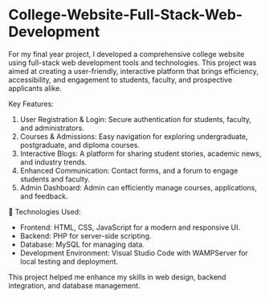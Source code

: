 # College-Website-Full-Stack-Web-Development

For my final year project, I developed a comprehensive college website using full-stack web development tools and technologies. This project was aimed at creating a user-friendly, interactive platform that brings efficiency, accessibility, and engagement to students, faculty, and prospective applicants alike.

Key Features:
1. User Registration & Login: Secure authentication for students, faculty, and administrators.
2. Courses & Admissions: Easy navigation for exploring undergraduate, postgraduate, and diploma courses.
3. Interactive Blogs: A platform for sharing student stories, academic news, and industry trends.
4. Enhanced Communication: Contact forms, and a forum to engage students and faculty.
5. Admin Dashboard: Admin can efficiently manage courses, applications, and feedback.

🔑 Technologies Used:
- Frontend: HTML, CSS, JavaScript for a modern and responsive UI.
- Backend: PHP for server-side scripting.
- Database: MySQL for managing data.
- Development Environment: Visual Studio Code with WAMPServer for local testing and deployment.

This project helped me enhance my skills in web design, backend integration, and database management.
